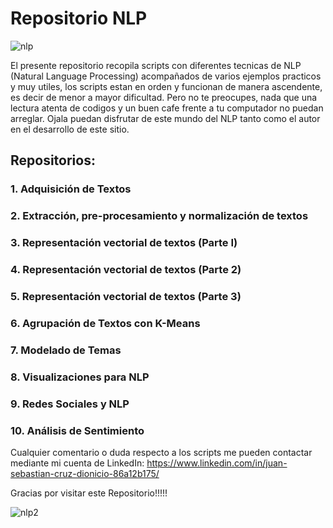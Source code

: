 # Repositorio NLP

![nlp](https://user-images.githubusercontent.com/67706250/99885347-22c7ac80-2c02-11eb-83fa-aa8407a20d1d.png)

El presente repositorio recopila scripts con diferentes tecnicas de NLP (Natural Language Processing) acompañados de varios ejemplos practicos y muy utiles, los scripts estan en orden y funcionan de manera ascendente, es decir de menor a mayor dificultad. Pero no te preocupes, nada que una lectura atenta de codigos y un buen cafe frente a tu computador no puedan arreglar. Ojala puedan disfrutar de este mundo del NLP tanto como el autor en el desarrollo de este sitio. 

## Repositorios: 

### 1. Adquisición de Textos
### 2. Extracción, pre-procesamiento y normalización de textos
### 3. Representación vectorial de textos (Parte I) 
### 4. Representación vectorial de textos (Parte 2)
### 5. Representación vectorial de textos (Parte 3)
### 6. Agrupación de Textos con K-Means
### 7. Modelado de Temas
### 8. Visualizaciones para NLP
### 9. Redes Sociales y NLP
### 10. Análisis de Sentimiento


Cualquier comentario o duda respecto a los scripts me pueden contactar mediante mi cuenta de LinkedIn: 
https://www.linkedin.com/in/juan-sebastian-cruz-dionicio-86a12b175/


Gracias por visitar este Repositorio!!!!! 

![nlp2](https://user-images.githubusercontent.com/67706250/100181273-df8e6780-2ea7-11eb-886e-10892a345c3d.jpg)


